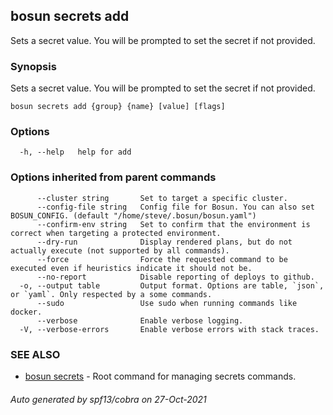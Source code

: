 ## bosun secrets add

Sets a secret value. You will be prompted to set the secret if not provided.

### Synopsis

Sets a secret value. You will be prompted to set the secret if not provided.

```
bosun secrets add {group} {name} [value] [flags]
```

### Options

```
  -h, --help   help for add
```

### Options inherited from parent commands

```
      --cluster string       Set to target a specific cluster.
      --config-file string   Config file for Bosun. You can also set BOSUN_CONFIG. (default "/home/steve/.bosun/bosun.yaml")
      --confirm-env string   Set to confirm that the environment is correct when targeting a protected environment.
      --dry-run              Display rendered plans, but do not actually execute (not supported by all commands).
      --force                Force the requested command to be executed even if heuristics indicate it should not be.
      --no-report            Disable reporting of deploys to github.
  -o, --output table         Output format. Options are table, `json`, or `yaml`. Only respected by a some commands.
      --sudo                 Use sudo when running commands like docker.
      --verbose              Enable verbose logging.
  -V, --verbose-errors       Enable verbose errors with stack traces.
```

### SEE ALSO

* [bosun secrets](bosun_secrets.md)	 - Root command for managing secrets commands.

###### Auto generated by spf13/cobra on 27-Oct-2021
